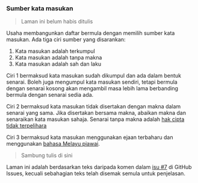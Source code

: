 ---
---

### Sumber kata masukan

> Laman ini belum habis ditulis

Usaha membangunkan daftar bermula dengan memilih sumber kata
masukan. Ada tiga ciri sumber yang disarankan:

1. Kata masukan adalah terkumpul
2. Kata masukan adalah tanpa makna
3. Kata masukan adalah sah dan laku

Ciri 1 bermaksud kata masukan sudah dikumpul dan ada dalam
bentuk senarai. Boleh juga mengumpul kata masukan sendiri,
tetapi bermula dengan senarai kosong akan mengambil masa
lebih lama berbanding bermula dengan senarai sedia ada.

Ciri 2 bermaksud kata masukan tidak disertakan dengan makna
dalam senarai yang sama. Jika disertakan bersama makna,
abaikan makna dan senaraikan kata masukan sahaja. Senarai
tanpa makna adalah [hak cipta tidak terpelihara][PN6]

Ciri 3 bermaksud kata masukan menggunakan ejaan terbaharu
dan menggunakan [bahasa Melayu piawai][PN3].

> Sambung tulis di sini

Laman ini adalah berdasarkan teks daripada komen dalam
[isu #7][#7] di GitHub Issues, kecuali sebahagian teks telah
disemak semula untuk penjelasan.


  [PN6]: hak-cipta.md
  [PN3]: piawai.md
  [#7]: https://github.com/kmubiin/suaikata/issues/7
